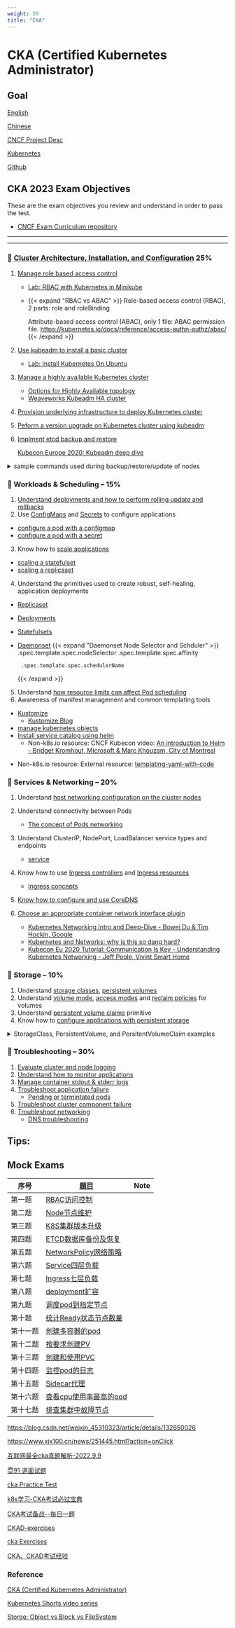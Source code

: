 ```yaml
---
weight: 50
title: "CKA"
---
```


# CKA (Certified Kubernetes Administrator)

## Goal

[English](https://training.linuxfoundation.org/certification/certified-kubernetes-administrator-cka/)

[Chinese](https://training.linuxfoundation.cn/certificates/1)

[CNCF Project Desc](https://www.cncf.io/projects/kubernetes/)

[Kubernetes](https://kubernetes.io/)

[Github](https://github.com/kubernetes/kubernetes)


## CKA 2023 Exam Objectives

These are the exam objectives you review and understand in order to pass the test.

* [CNCF Exam Curriculum repository ](https://github.com/cncf/curriculum)

--------------------------------------------------

--------------------------------------------------

### 🌈 [ Cluster Architecture, Installation, and Configuration](https://youtu.be/vS-wXo2qbPs) 25%

1. [Manage role based access control](https://kubernetes.io/docs/reference/access-authn-authz/rbac/)
    - [Lab: RBAC with Kubernetes in Minikube](https://medium.com/@HoussemDellai/rbac-with-kubernetes-in-minikube-4deed658ea7b)
    - {{< expand "RBAC vs ABAC" >}}
        Role-based access control (RBAC), 2 parts: role and roleBinding

        Attribute-based access control (ABAC), only 1 file: ABAC permission file.
        https://kubernetes.io/docs/reference/access-authn-authz/abac/
      {{< /expand >}}
1. [Use kubeadm to install a basic cluster](https://kubernetes.io/docs/setup/production-environment/tools/kubeadm/create-cluster-kubeadm/)
    - [Lab: Install Kubernetes On Ubuntu](https://phoenixnap.com/kb/install-kubernetes-on-ubuntu)
1. [Manage a highly available Kubernetes cluster](https://kubernetes.io/docs/setup/production-environment/tools/kubeadm/high-availability/)
    - [Options for Highly Available topology](https://kubernetes.io/docs/setup/production-environment/tools/kubeadm/ha-topology/)
    - [Weaveworks Kubeadm HA cluster](https://www.weave.works/blog/running-highly-available-clusters-with-kubeadm)
1. [Provision underlying infrastructure to deploy Kubernetes cluster](https://kubernetes.io/docs/setup/production-environment/tools/kubeadm/install-kubeadm/)
1. [Peform a version upgrade on Kubernetes cluster using kubeadm](https://kubernetes.io/docs/reference/setup-tools/kubeadm/kubeadm-upgrade/)
1. [Implment etcd backup and restore](https://kubernetes.io/docs/tasks/administer-cluster/configure-upgrade-etcd/#backing-up-an-etcd-cluster)

    [Kubecon Europe 2020: Kubeadm deep dive](https://youtu.be/DhsFfNSIrQ4)
  <details>
  <summary> sample commands used during backup/restore/update of nodes </summary>
  <p>

  ```
  #etcd backup and restore brief
  export ETCDCTL_API=3  # needed to specify etcd api versions, not sure if it is needed anylonger with k8s 1.19+ 
  etcdctl snapshot save -h   #find save options
  etcdctl snapshot restore -h  #find restore options

  ## possible example of save, options will change depending on cluster context, as TLS is used need to give ca,crt, and key paths
  etcdctl snapshot save /backup/snapshot.db  --cert=/etc/kubernetes/pki/etcd/server.crt  --key=/etc/kubernetes/pki/etcd/server.key --      cacert=/etc/kubernetes/pki/etcd/ca.crt


  # evicting pods/nodes and bringing back node back to cluster
  kubectl drain  <node># to drain a node
  kubectl uncordon  <node> # to return a node after updates back to the cluster from unscheduled state to Ready
  kubectl cordon  <node>   # to not schedule new pods on a node

  #backup/restore the cluster (e.g. the state of the cluster in etcd)


  # upgrade kubernetes worker node
  kubectl drain <node>
  apt-get upgrade -y kubeadm=<k8s-version-to-upgrade>
  apt-get upgrade -y kubelet=<k8s-version-to-upgrade>
  kubeadm upgrade node config --kubelet-version <k8s-version-to-upgrade>
  systemctl restart kubelet
  kubectl uncordon <node>


  #kubeadm upgrade steps
  kubeadm upgrade plan
  kubeadm upgrade apply

  ```

  </p>
  </details> 

### 🌈 Workloads & Scheduling – 15%

1. [Understand deployments and how to perform rolling update and rollbacks](https://kubernetes.io/docs/concepts/workloads/controllers/deployment/)
2. Use [ConfigMaps](https://kubernetes.io/docs/concepts/configuration/configmap/) and [Secrets](https://kubernetes.io/docs/concepts/configuration/secret/) to configure applications
  - [configure a pod with a configmap](https://kubernetes.io/docs/tasks/configure-pod-container/configure-pod-configmap/)
  - [configure a pod with a secret](https://kubernetes.io/docs/tasks/inject-data-application/distribute-credentials-secure/)
3. Know how to [scale applications](https://kubernetes.io/docs/concepts/workloads/controllers/deployment/#scaling-a-deployment)
  - [scaling a statefulset](https://kubernetes.io/docs/tasks/run-application/scale-stateful-set/)
  - [scaling a replicaset](https://kubernetes.io/docs/concepts/workloads/controllers/replicaset/#scaling-a-replicaset)
4. Understand the primitives used to create robust, self-healing, application deployments
 - [Replicaset](https://kubernetes.io/docs/concepts/workloads/controllers/replicaset/)
 - [Deployments](https://kubernetes.io/docs/concepts/workloads/controllers/deployment/)
 - [Statefulsets](https://kubernetes.io/docs/concepts/workloads/controllers/statefulset/)
 - [Daemonset](https://kubernetes.io/docs/concepts/workloads/controllers/daemonset/)
      {{< expand "Daemonset Node Selector and Schduler" >}}
        .spec.template.spec.nodeSelector
        .spec.template.spec.affinity

        .spec.template.spec.schedulerName
      {{< /expand >}}
5. Understand [how resource limits can affect Pod scheduling](https://kubernetes.io/docs/concepts/configuration/manage-resources-containers/#how-pods-with-resource-requests-are-scheduled)
6. Awareness of manifest management and common templating tools
  * [Kustomize](https://kubernetes.io/docs/tasks/manage-kubernetes-objects/kustomization/)
    - [Kustomize Blog](https://kubernetes.io/blog/2018/05/29/introducing-kustomize-template-free-configuration-customization-for-kubernetes/)
  * [manage kubernetes objects](https://kubernetes.io/docs/tasks/manage-kubernetes-objects/)
  * [Install service catalog using helm](https://kubernetes.io/docs/tasks/service-catalog/install-service-catalog-using-helm/)
    - Non-k8s.io resource: CNCF Kubecon video: [An introduction to Helm - Bridget Kromhout, Microsoft & Marc Khouzam, City of Montreal](https://youtu.be/x2w6T0sE50w?list=PLj6h78yzYM2O1wlsM-Ma-RYhfT5LKq0XC)
   - Non-k8s.io resource: External resource: [templating-yaml-with-code](https://learnk8s.io/templating-yaml-with-code)

### 🌈 Services & Networking – 20% 

1. Understand [host networking configuration on the cluster nodes](https://kubernetes.io/docs/concepts/cluster-administration/networking/)
2. Understand connectivity between Pods
    - [The concept of Pods networking](https://kubernetes.io/docs/concepts/workloads/pods/#pod-networking)
3. Understand ClusterIP, NodePort, LoadBalancer service types and endpoints
    - [service](https://kubernetes.io/docs/concepts/services-networking/service/)
4. Know how to use [Ingress controllers](https://kubernetes.io/docs/concepts/services-networking/ingress-controllers/) and [Ingress resources](https://kubernetes.io/docs/concepts/services-networking/ingress/#the-ingress-resource)
    - [Ingress concepts](https://kubernetes.io/docs/concepts/services-networking/ingress/)
5. [Know how to configure and use CoreDNS](https://kubernetes.io/docs/tasks/administer-cluster/dns-custom-nameservers/)
6. [Choose an appropriate container network interface plugin](https://kubernetes.io/docs/setup/production-environment/tools/kubeadm/create-cluster-kubeadm/#pod-network)

    - [Kubernetes Networking Intro and Deep-Dive - Bowei Du & Tim Hockin, Google](https://youtu.be/tq9ng_Nz9j8)
    - [Kubernetes and Networks: why is this so dang hard?](https://youtu.be/xB190-yyJnY?t=241)
    - [Kubecon Eu 2020 Tutorial: Communication Is Key - Understanding Kubernetes Networking - Jeff Poole, Vivint Smart Home](https://youtu.be/InZVNuKY5GY?list=PLj6h78yzYM2O1wlsM-Ma-RYhfT5LKq0XC)


### 🌈 Storage – 10%

1. Understand [storage classes](https://kubernetes.io/docs/concepts/storage/storage-classes/), [persistent volumes](https://kubernetes.io/docs/concepts/storage/persistent-volumes/)
1. Understand [volume mode](https://kubernetes.io/docs/concepts/storage/persistent-volumes/#volume-mode), [access modes](https://kubernetes.io/docs/concepts/storage/persistent-volumes/#access-modes) and [reclaim policies](https://kubernetes.io/docs/concepts/storage/persistent-volumes/#reclaim-policy) for volumes
1. Understand [persistent volume claims](https://kubernetes.io/docs/concepts/storage/persistent-volumes/#persistentvolumeclaims) primitive
1. Know how to [configure applications with persistent storage](https://kubernetes.io/docs/tasks/configure-pod-container/configure-volume-storage/)

  <details>
  <summary> StorageClass, PersistentVolume, and PersitentVolumeClaim examples </summary>
  <p>

  ```
  #### Storage Class example
  #

  #### Persistent Volume Claim example
  #
  kind: PersistentVolumeClaim
  apiVersion: v1
  metadata:
    name: local-pvc
  spec:
    accessModes:
    - ReadWriteOnce
    storageClassName: local-storage-sc
    resources:
      requests:
        storage: 100Mi

  ## Persistent Volume example
  #
  apiVersion: v1
  kind: PersistentVolume
  metadata:
    name: local-pv
  spec:
    accessModes:
    - ReadWriteOnce
    capacity:
      storage: 200Mi
    local:
      path: /data/pv/disk021
    persistentVolumeReclaimPolicy: Retain
    storageClassName: local-storage-sc
    volumeMode: Filesystem
  
  ###  Pod using the pvc
  #
  apiVersion: v1
  kind: Pod
  metadata:
    name: nginx
    labels:
      name: nginx
  spec:
    containers:
    - name: nginx
      image: nginx
      volumeMounts:
        - name: local-persistent-storage
          mountPath: /var/www/html
    volumes:
      - name: local-persistent-storage
        persistentVolumeClaim:
          claimName: local-pvc
  ```

  </p>
  </details> 

### 🌈 Troubleshooting – 30%

1. [Evaluate cluster and node logging](https://kubernetes.io/docs/concepts/cluster-administration/logging/)
1. [Understand how to monitor applications](https://kubernetes.io/docs/tasks/debug-application-cluster/resource-usage-monitoring/)
1. [Manage container stdout & stderr logs](https://kubernetes.io/docs/concepts/cluster-administration/logging/#logging-at-the-node-level)
1. [Troubleshoot application failure](https://kubernetes.io/docs/tasks/debug-application-cluster/debug-application/)
   - [Pending or termintated pods](https://kubernetes.io/docs/concepts/configuration/manage-resources-containers/#troubleshooting)
1. [Troubleshoot cluster component failure](https://kubernetes.io/docs/tasks/debug-application-cluster/debug-cluster/)
1. [Troubleshoot networking](https://kubernetes.io/docs/tasks/debug-application-cluster/debug-cluster/)
   - [DNS troubleshooting](https://kubernetes.io/docs/tasks/administer-cluster/dns-debugging-resolution/)


## Tips:


## Mock Exams
| 序号| [题目](https://blog.csdn.net/u014481728/article/details/133421594) | Note |
| --------          | -------- | -------  | 
| 第一题   |		[ RBAC访问控制	](https://blog.csdn.net/u014481728/article/details/133419851)			      |     |
| 第二题   |		[ Node节点维护	](http://t.csdnimg.cn/rXcLE)			                                      |     |		
| 第三题   |		[ K8S集群版本升级	](https://blog.csdn.net/u014481728/article/details/133420130)			     |     |		
| 第四题   |		[ ETCD数据库备份及恢复	](https://blog.csdn.net/u014481728/article/details/133420272)		 |	    |
| 第五题   |		[ NetworkPolicy网络策略	](https://blog.csdn.net/u014481728/article/details/133420363)	  |     |
| 第六题   |		[ Service四层负载	](https://blog.csdn.net/u014481728/article/details/133420463)			    |     |
| 第七题   |		[ Ingress七层负载	](https://blog.csdn.net/u014481728/article/details/133421265)			    |     |
| 第八题   |		[ deployment扩容	](https://blog.csdn.net/u014481728/article/details/133421353)			   |     |
| 第九题   |		[ 调度pod到指定节点	](https://blog.csdn.net/u014481728/article/details/133421425)		     |     |
| 第十题   |		[ 统计Ready状态节点数量	](https://blog.csdn.net/u014481728/article/details/133421448)	   |     |
| 第十一题 |		[ 创建多容器的pod	](https://blog.csdn.net/u014481728/article/details/133421471)			     |     |
| 第十二题 |		[ 按要求创建PV	](https://blog.csdn.net/u014481728/article/details/133421487)			      |     |
| 第十三题 |		[ 创建和使用PVC	](https://blog.csdn.net/u014481728/article/details/133421530)			      |     |
| 第十四题 |		[ 监控pod的日志	](https://blog.csdn.net/u014481728/article/details/133421557)			      |     |
| 第十五题 |		[ Sidecar代理	](https://blog.csdn.net/u014481728/article/details/133421561)			       |     |
| 第十六题 |		[ 查看cpu使用率最高的pod	](https://blog.csdn.net/u014481728/article/details/133421578)	 |     |
| 第十七题 |		[ 排查集群中故障节点	](https://blog.csdn.net/u014481728/article/details/133421584)		   |     |



https://blog.csdn.net/weixin_45310323/article/details/132650026

https://www.xjx100.cn/news/251445.html?action=onClick

[互联网最全cka真题解析-2022.9.9](https://zhuanlan.zhihu.com/p/564737349)

[😇91 道面试题](https://github.com/0voice/k8s_awesome_document#91-%E9%81%93%E9%9D%A2%E8%AF%95%E9%A2%98)

[cka Practice Test](https://github.com/krzko/awesome-cka#-practice-test)

[k8s学习-CKA考试必过宝典](https://blog.csdn.net/lady_killer9/article/details/126559782)

[CKA考试备战--每日一题](https://kuboard.cn/t/cka/daily.html)

[CKAD-exercises](https://github.com/dgkanatsios/CKAD-exercises)

[cka Exercises](https://gist.github.com/Appletone/fe95252d03378ce2d0c6cc200e4eadad)

[CKA、CKAD考试经验](https://github.com/yuyicai/cka-ckad-exam-experience)




### Reference

[CKA (Certified Kubernetes Administrator)](https://training.linuxfoundation.cn/certificates/1)

[Kubernetes Shorts video series](https://www.youtube.com/playlist?list=PLy0Gle4XyvbGhGpX0CXAuiEsfL-MD-rND)

[Storge: Object vs Block vs FileSystem](https://aws.amazon.com/compare/the-difference-between-block-file-object-storage/)

[]()

[]()

[]()

[]()

[]()

[]()

[]()

[]()

[]()

[]()

[]()

[]()

[]()

[]()

[]()

[]()

[]()

[]()

[]()

[]()

[]()

[]()

[]()

[]()

[]()

[]()
